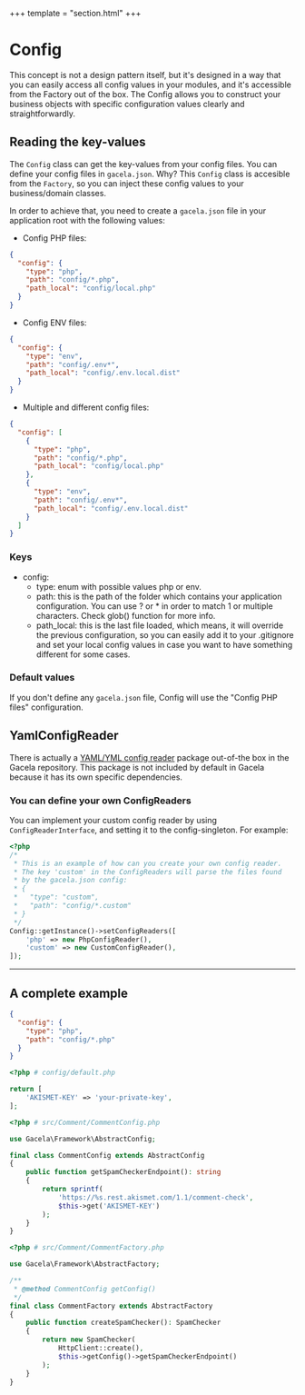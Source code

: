 +++
template = "section.html"
+++

# Config

This concept is not a design pattern itself, but it's designed in a way that you can easily access all config values in
your modules, and it's accessible from the Factory out of the box. The Config allows you to construct your business
objects with specific configuration values clearly and straightforwardly.

## Reading the key-values

The `Config` class can get the key-values from your config files. You can define your config files in `gacela.json`.
Why? This `Config` class is accesible from the `Factory`, so you can inject these config values to your business/domain
classes.

In order to achieve that, you need to create a `gacela.json` file in your application root with the following values:

- Config PHP files:
```json
{
  "config": {
    "type": "php",
    "path": "config/*.php",
    "path_local": "config/local.php"
  }
}
```

- Config ENV files:
```json
{
  "config": {
    "type": "env",
    "path": "config/.env*",
    "path_local": "config/.env.local.dist"
  }
}
```

- Multiple and different config files:
```json
{
  "config": [
    {
      "type": "php",
      "path": "config/*.php",
      "path_local": "config/local.php"
    },
    {
      "type": "env",
      "path": "config/.env*",
      "path_local": "config/.env.local.dist"
    }
  ]
}
```

### Keys
- config:
    - type: enum with possible values php or env.
    - path: this is the path of the folder which contains your application configuration. You can use ? or * in order to
      match 1 or multiple characters. Check glob() function for more info.
    - path_local: this is the last file loaded, which means, it will override the previous configuration, so you can
      easily add it to your .gitignore and set your local config values in case you want to have something different for
      some cases.

### Default values

If you don't define any `gacela.json` file, Config will use the "Config PHP files" configuration.

## YamlConfigReader

There is actually a [YAML/YML config reader](https://github.com/gacela-project/gacela-yaml-config-reader) package
out-of-the box in the Gacela repository. This package is not included by default in Gacela because it has its own specific dependencies.


### You can define your own ConfigReaders

You can implement your custom config reader by using `ConfigReaderInterface`,
and setting it to the config-singleton. For example:

```php
<?php
/*
 * This is an example of how can you create your own config reader.
 * The key 'custom' in the ConfigReaders will parse the files found
 * by the gacela.json config:
 * {
 *   "type": "custom",
 *   "path": "config/*.custom"
 * }
 */
Config::getInstance()->setConfigReaders([
    'php' => new PhpConfigReader(),
    'custom' => new CustomConfigReader(),
]);
```

---

## A complete example

```json
{
  "config": {
    "type": "php",
    "path": "config/*.php"
  }
}
```

```php
<?php # config/default.php

return [
    'AKISMET-KEY' => 'your-private-key',
];
```

```php
<?php # src/Comment/CommentConfig.php

use Gacela\Framework\AbstractConfig;

final class CommentConfig extends AbstractConfig
{
    public function getSpamCheckerEndpoint(): string 
    {
        return sprintf(
            'https://%s.rest.akismet.com/1.1/comment-check', 
            $this->get('AKISMET-KEY')
        );
    }
} 
```

```php
<?php # src/Comment/CommentFactory.php

use Gacela\Framework\AbstractFactory;

/**
 * @method CommentConfig getConfig()
 */
final class CommentFactory extends AbstractFactory
{
    public function createSpamChecker(): SpamChecker
    {
        return new SpamChecker(
            HttpClient::create(),
            $this->getConfig()->getSpamCheckerEndpoint()
        );
    }    
}
```

